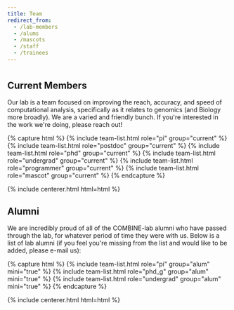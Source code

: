 ```yaml
---
title: Team
redirect_from:
  - /lab-members
  - /alums
  - /mascots
  - /staff
  - /trainees
---
```


# <i class="fas fa-users"></i>

## Current Members

Our lab is a team focused on improving the reach, accuracy, and speed of computational analysis, specifically as
it relates to genomics (and Biology more broadly).  We are a varied and friendly bunch.  If you're interested in 
the work we're doing, please reach out!

{% capture html %}
{% include team-list.html role="pi" group="current" %}
{% include team-list.html role="postdoc" group="current" %}
{% include team-list.html role="phd" group="current" %}
{% include team-list.html role="undergrad" group="current" %}
{% include team-list.html role="programmer" group="current" %}
{% include team-list.html role="mascot" group="current" %}
{% endcapture %}

{% include centerer.html html=html %}

<!-- section break -->

## Alumni

We are incredibly proud of all of the COMBINE-lab alumni who have passed through the lab, for whatever period of time they were with us. Below
is a list of lab alumni (if you feel you're missing from the list and would like to be added, please e-mail us):

{% capture html %}
{% include team-list.html role="pi" group="alum" mini="true" %}
{% include team-list.html role="phd_g" group="alum" mini="true" %}
{% include team-list.html role="undergrad" group="alum" mini="true" %}
{% endcapture %}

{% include centerer.html html=html %}
